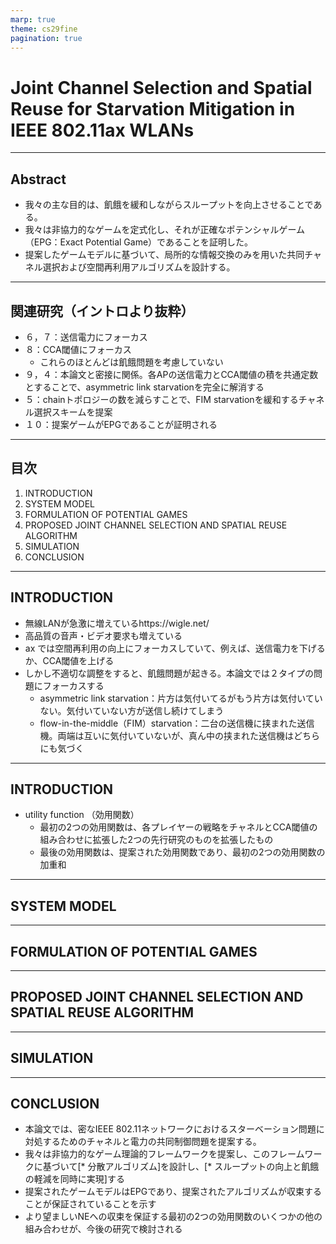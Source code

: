 ```yaml
---
marp: true
theme: cs29fine
pagination: true
---
```


# Joint Channel Selection and Spatial Reuse for Starvation Mitigation in IEEE 802.11ax WLANs

---

## Abstract
- 我々の主な目的は、飢餓を緩和しながらスループットを向上させることである。
- 我々は非協力的なゲームを定式化し、それが正確なポテンシャルゲーム（EPG：Exact Potential Game）であることを証明した。
- 提案したゲームモデルに基づいて、局所的な情報交換のみを用いた共同チャネル選択および空間再利用アルゴリズムを設計する。

---

## 関連研究（イントロより抜粋）
- ６，７：送信電力にフォーカス
- ８：CCA閾値にフォーカス
  - これらのほとんどは飢餓問題を考慮していない
- ９，４：本論文と密接に関係。各APの送信電力とCCA閾値の積を共通定数とすることで、asymmetric link starvationを完全に解消する
- ５：chainトポロジーの数を減らすことで、FIM starvationを緩和するチャネル選択スキームを提案
- １０：提案ゲームがEPGであることが証明される

---

## 目次
1. INTRODUCTION
1. SYSTEM MODEL
1. FORMULATION OF POTENTIAL GAMES
1. PROPOSED JOINT CHANNEL SELECTION AND SPATIAL REUSE ALGORITHM
1. SIMULATION
1. CONCLUSION

---

## INTRODUCTION
- 無線LANが急激に増えているhttps://wigle.net/
- 高品質の音声・ビデオ要求も増えている
- ax では空間再利用の向上にフォーカスしていて、例えば、送信電力を下げるか、CCA閾値を上げる
- しかし不適切な調整をすると、飢餓問題が起きる。本論文では２タイプの問題にフォーカスする
  - asymmetric link starvation：片方は気付いてるがもう片方は気付いていない。気付いていない方が送信し続けてしまう
  - flow-in-the-middle（FIM）starvation：二台の送信機に挟まれた送信機。両端は互いに気付いていないが、真ん中の挟まれた送信機はどちらにも気づく

---

## INTRODUCTION
- utility function （効用関数）
  - 最初の2つの効用関数は、各プレイヤーの戦略をチャネルとCCA閾値の組み合わせに拡張した2つの先行研究のものを拡張したもの
  - 最後の効用関数は、提案された効用関数であり、最初の2つの効用関数の加重和

---

## SYSTEM MODEL

---

## FORMULATION OF POTENTIAL GAMES

---

## PROPOSED JOINT CHANNEL SELECTION AND SPATIAL REUSE ALGORITHM

---

## SIMULATION

---

## CONCLUSION
- 本論文では、密なIEEE 802.11ネットワークにおけるスターベーション問題に対処するためのチャネルと電力の共同制御問題を提案する。
- 我々は非協力的なゲーム理論的フレームワークを提案し、このフレームワークに基づいて[* 分散アルゴリズム]を設計し、[* スループットの向上と飢餓の軽減を同時に実現]する
- 提案されたゲームモデルはEPGであり、提案されたアルゴリズムが収束することが保証されていることを示す
- より望ましいNEへの収束を保証する最初の2つの効用関数のいくつかの他の組み合わせが、今後の研究で検討される